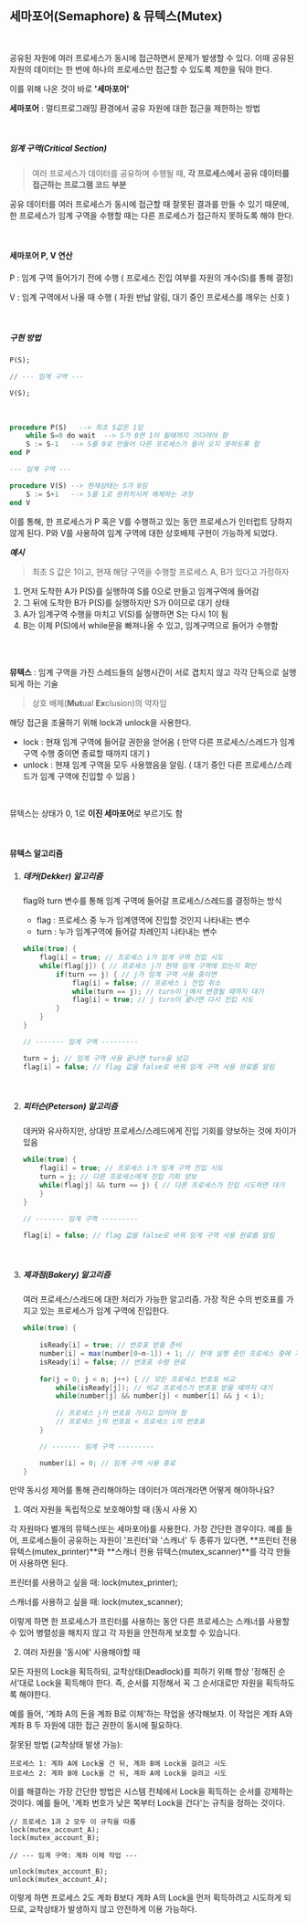 ## 세마포어(Semaphore) & 뮤텍스(Mutex)

<br>

공유된 자원에 여러 프로세스가 동시에 접근하면서 문제가 발생할 수 있다. 이때 공유된 자원의 데이터는 한 번에 하나의 프로세스만 접근할 수 있도록 제한을 둬야 한다.

이를 위해 나온 것이 바로 **'세마포어'**

**세마포어** : 멀티프로그래밍 환경에서 공유 자원에 대한 접근을 제한하는 방법

<br>

##### 임계 구역(Critical Section)

> 여러 프로세스가 데이터를 공유하며 수행될 때, **각 프로세스에서 공유 데이터를 접근하는 프로그램 코드 부분**

공유 데이터를 여러 프로세스가 동시에 접근할 때 잘못된 결과를 만들 수 있기 때문에, 한 프로세스가 임계 구역을 수행할 때는 다른 프로세스가 접근하지 못하도록 해야 한다.

<br>

#### 세마포어 P, V 연산

P : 임계 구역 들어가기 전에 수행 ( 프로세스 진입 여부를 자원의 개수(S)를 통해 결정)

V : 임계 구역에서 나올 때 수행 ( 자원 반납 알림, 대기 중인 프로세스를 깨우는 신호 )

<br>

##### 구현 방법

```sql
P(S);

// --- 임계 구역 ---

V(S);
```

<br>

```sql
procedure P(S)   --> 최초 S값은 1임
    while S=0 do wait  --> S가 0면 1이 될때까지 기다려야 함
    S := S-1   --> S를 0로 만들어 다른 프로세스가 들어 오지 못하도록 함
end P

--- 임계 구역 ---

procedure V(S) --> 현재상태는 S가 0임
    S := S+1   --> S를 1로 원위치시켜 해제하는 과정
end V
```

이를 통해, 한 프로세스가 P 혹은 V를 수행하고 있는 동안 프로세스가 인터럽트 당하지 않게 된다. P와 V를 사용하여 임계 구역에 대한 상호배제 구현이 가능하게 되었다.

***예시***

> 최초 S 값은 1이고, 현재 해당 구역을 수행할 프로세스 A, B가 있다고 가정하자

1. 먼저 도착한 A가 P(S)를 실행하여 S를 0으로 만들고 임계구역에 들어감
2. 그 뒤에 도착한 B가 P(S)를 실행하지만 S가 0이므로 대기 상태
3. A가 임계구역 수행을 마치고 V(S)를 실행하면 S는 다시 1이 됨
4. B는 이제 P(S)에서 while문을 빠져나올 수 있고, 임계구역으로 들어가 수행함

<br>

<br>

**뮤텍스** : 임계 구역을 가진 스레드들의 실행시간이 서로 겹치지 않고 각각 단독으로 실행되게 하는 기술

> 상호 배제(**Mut**ual **Ex**clusion)의 약자임

해당 접근을 조율하기 위해 lock과 unlock을 사용한다.

- lock : 현재 임계 구역에 들어갈 권한을 얻어옴 ( 만약 다른 프로세스/스레드가 임계 구역 수행 중이면 종료할 때까지 대기 )
- unlock : 현재 임계 구역을 모두 사용했음을 알림. ( 대기 중인 다른 프로세스/스레드가 임계 구역에 진입할 수 있음 )

<br>

뮤텍스는 상태가 0, 1로 **이진 세마포어**로 부르기도 함

<br>

#### **뮤텍스 알고리즘**

1. ##### 데커(Dekker) 알고리즘

   flag와 turn 변수를 통해 임계 구역에 들어갈 프로세스/스레드를 결정하는 방식

   - flag : 프로세스 중 누가 임계영역에 진입할 것인지 나타내는 변수
   - turn : 누가 임계구역에 들어갈 차례인지 나타내는 변수

   ```java
   while(true) {
       flag[i] = true; // 프로세스 i가 임계 구역 진입 시도
       while(flag[j]) { // 프로세스 j가 현재 임계 구역에 있는지 확인
           if(turn == j) { // j가 임계 구역 사용 중이면
               flag[i] = false; // 프로세스 i 진입 취소
               while(turn == j); // turn이 j에서 변경될 때까지 대기
               flag[i] = true; // j turn이 끝나면 다시 진입 시도
           }
       }
   }
   
   // ------- 임계 구역 ---------
   
   turn = j; // 임계 구역 사용 끝나면 turn을 넘김
   flag[i] = false; // flag 값을 false로 바꿔 임계 구역 사용 완료를 알림
   ```

   <br>

2. ##### 피터슨(Peterson) 알고리즘

   데커와 유사하지만, 상대방 프로세스/스레드에게 진입 기회를 양보하는 것에 차이가 있음

   ```java
   while(true) {
       flag[i] = true; // 프로세스 i가 임계 구역 진입 시도
       turn = j; // 다른 프로세스에게 진입 기회 양보
       while(flag[j] && turn == j) { // 다른 프로세스가 진입 시도하면 대기
       }
   }
   
   // ------- 임계 구역 ---------
   
   flag[i] = false; // flag 값을 false로 바꿔 임계 구역 사용 완료를 알림
   ```

   <br>

3. ##### 제과점(Bakery) 알고리즘

   여러 프로세스/스레드에 대한 처리가 가능한 알고리즘. 가장 작은 수의 번호표를 가지고 있는 프로세스가 임계 구역에 진입한다.

   ```java
   while(true) {
       
       isReady[i] = true; // 번호표 받을 준비
       number[i] = max(number[0~n-1]) + 1; // 현재 실행 중인 프로세스 중에 가장 큰 번호 배정 
       isReady[i] = false; // 번호표 수령 완료
       
       for(j = 0; j < n; j++) { // 모든 프로세스 번호표 비교
           while(isReady[j]); // 비교 프로세스가 번호표 받을 때까지 대기
           while(number[j] && number[j] < number[i] && j < i);
           
           // 프로세스 j가 번호표 가지고 있어야 함
           // 프로세스 j의 번호표 < 프로세스 i의 번호표
       }
   
       // ------- 임계 구역 ---------
   
       number[i] = 0; // 임계 구역 사용 종료
   }
   ```

   
만약 동시성 제어를 통해 관리해야하는 데이터가 여러개라면 어떻게 해야하나요?

1. 여러 자원을 독립적으로 보호해야할 때 (동시 사용 X)

각 자원마다 별개의 뮤텍스(또는 세마포어)를 사용한다.
가장 간단한 경우이다. 예를 들어, 프로세스들이 공유하는 자원이 '프린터'와 '스캐너' 두 종류가 있다면, **프린터 전용 뮤텍스(mutex_printer)**와 **스캐너 전용 뮤텍스(mutex_scanner)**를 각각 만들어 사용하면 된다.

프린터를 사용하고 싶을 때: lock(mutex_printer);

스캐너를 사용하고 싶을 때: lock(mutex_scanner);

이렇게 하면 한 프로세스가 프린터를 사용하는 동안 다른 프로세스는 스캐너를 사용할 수 있어 병렬성을 해치지 않고 각 자원을 안전하게 보호할 수 있습니다.

2. 여러 자원을 '동시에' 사용해야할 때

모든 자원의 Lock을 획득하되, 교착상태(Deadlock)를 피하기 위해 항상 '정해진 순서'대로 Lock을 획득해야 한다. 즉, 순서를 지정해서 꼭 그 순서대로만 자원을 획득하도록 해야한다.

예를 들어, '계좌 A의 돈을 계좌 B로 이체'하는 작업을 생각해보자. 이 작업은 계좌 A와 계좌 B 두 자원에 대한 접근 권한이 동시에 필요하다.

잘못된 방법 (교착상태 발생 가능):

```
프로세스 1: 계좌 A에 Lock을 건 뒤, 계좌 B에 Lock을 걸려고 시도
프로세스 2: 계좌 B에 Lock을 건 뒤, 계좌 A에 Lock을 걸려고 시도
```

이를 해결하는 가장 간단한 방법은 시스템 전체에서 Lock을 획득하는 순서를 강제하는 것이다. 예를 들어, '계좌 번호가 낮은 쪽부터 Lock을 건다'는 규칙을 정하는 것이다.

```
// 프로세스 1과 2 모두 이 규칙을 따름
lock(mutex_account_A);
lock(mutex_account_B);

// --- 임계 구역: 계좌 이체 작업 ---

unlock(mutex_account_B);
unlock(mutex_account_A);
```

이렇게 하면 프로세스 2도 계좌 B보다 계좌 A의 Lock을 먼저 획득하려고 시도하게 되므로, 교착상태가 발생하지 않고 안전하게 이용 가능하다.